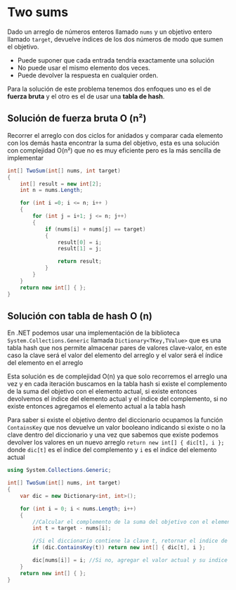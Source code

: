 # Two sums

Dado un arreglo de números enteros llamado `nums` y un objetivo entero llamado `target`, devuelve índices de los dos números de modo que sumen el objetivo.

- Puede suponer que cada entrada tendría exactamente una solución
- No puede usar el mismo elemento dos veces.
- Puede devolver la respuesta en cualquier orden.

Para la solución de este problema tenemos dos enfoques uno es el de **fuerza bruta** y el otro es el de usar una **tabla de hash**.

## Solución de fuerza bruta O (n²)

Recorrer el arreglo con dos ciclos for anidados y comparar cada elemento con los demás hasta encontrar la suma del objetivo, esta es una solución con complejidad O(n²) que no es muy eficiente pero es la más sencilla de implementar

```csharp
int[] TwoSum(int[] nums, int target)
{
    int[] result = new int[2];
    int n = nums.Length;

    for (int i =0; i <= n; i++ )
    {
        for (int j = i+1; j <= n; j++)
        {
            if (nums[i] + nums[j] == target)
            {
                result[0] = i;
                result[1] = j;

                return result;
            }
        }
    }
    return new int[] { };
}
```

## Solución con tabla de hash O (n)

En .NET podemos usar una implementación de la biblioteca `System.Collections.Generic` llamada `Dictionary<TKey,TValue>` que es una tabla hash que nos permite almacenar pares de valores clave-valor, en este caso la clave será el valor del elemento del arreglo y el valor será el índice del elemento en el arreglo

Esta solución es de complejidad O(n) ya que solo recorremos el arreglo una vez y en cada iteración buscamos en la tabla hash si existe el complemento de la suma del objetivo con el elemento actual, si existe entonces devolvemos el índice del elemento actual y el índice del complemento, si no existe entonces agregamos el elemento actual a la tabla hash

Para saber si existe el objetivo dentro del diccionario ocupamos la función `ContainsKey` que nos devuelve un valor booleano indicando si existe o no la clave dentro del diccionario y una vez que sabemos que existe podemos devolver los valores en un nuevo arreglo `return new int[] { dic[t], i };` donde `dic[t]` es el índice del complemento y `i` es el índice del elemento actual

```csharp
using System.Collections.Generic;

int[] TwoSum(int[] nums, int target)
{
    var dic = new Dictionary<int, int>();

    for (int i = 0; i < nums.Length; i++)
    {
        //Calcular el complemento de la suma del objetivo con el elemento actual
        int t = target - nums[i]; 

        //Si el diccionario contiene la clave t, retornar el indice de t y el indice actual
        if (dic.ContainsKey(t)) return new int[] { dic[t], i }; 

        dic[nums[i]] = i; //Si no, agregar el valor actual y su indice al diccionario
    }
    return new int[] { }; 
}
```